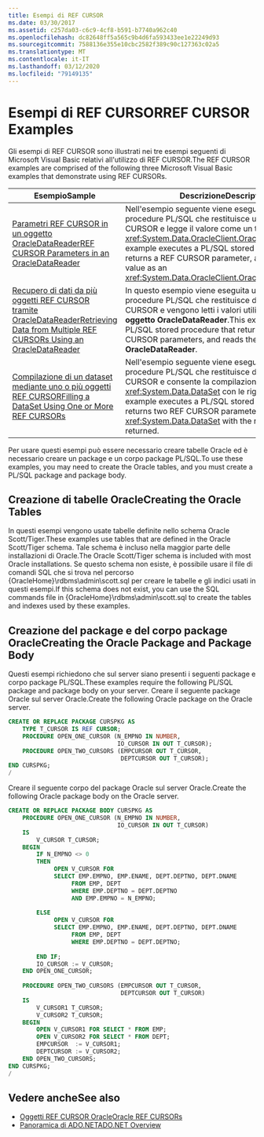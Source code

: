 ```yaml
---
title: Esempi di REF CURSOR
ms.date: 03/30/2017
ms.assetid: c257da03-c6c9-4cf8-b591-b7740a962c40
ms.openlocfilehash: dc82648ff5a565c9b4d6fa593433ee1e22249d93
ms.sourcegitcommit: 7588136e355e10cbc2582f389c90c127363c02a5
ms.translationtype: MT
ms.contentlocale: it-IT
ms.lasthandoff: 03/12/2020
ms.locfileid: "79149135"
---
```

# <a name="ref-cursor-examples"></a><span data-ttu-id="c8611-102">Esempi di REF CURSOR</span><span class="sxs-lookup"><span data-stu-id="c8611-102">REF CURSOR Examples</span></span>
<span data-ttu-id="c8611-103">Gli esempi di REF CURSOR sono illustrati nei tre esempi seguenti di Microsoft Visual Basic relativi all'utilizzo di REF CURSOR.</span><span class="sxs-lookup"><span data-stu-id="c8611-103">The REF CURSOR examples are comprised of the following three Microsoft Visual Basic examples that demonstrate using REF CURSORs.</span></span>  
  
|<span data-ttu-id="c8611-104">Esempio</span><span class="sxs-lookup"><span data-stu-id="c8611-104">Sample</span></span>|<span data-ttu-id="c8611-105">Descrizione</span><span class="sxs-lookup"><span data-stu-id="c8611-105">Description</span></span>|  
|------------|-----------------|  
|[<span data-ttu-id="c8611-106">Parametri REF CURSOR in un oggetto OracleDataReader</span><span class="sxs-lookup"><span data-stu-id="c8611-106">REF CURSOR Parameters in an OracleDataReader</span></span>](ref-cursor-parameters-in-an-oracledatareader.md)|<span data-ttu-id="c8611-107">Nell'esempio seguente viene eseguita una stored procedure PL/SQL che restituisce un parametro REF CURSOR e legge il valore come un tipo <xref:System.Data.OracleClient.OracleDataReader>.</span><span class="sxs-lookup"><span data-stu-id="c8611-107">This example executes a PL/SQL stored procedure that returns a REF CURSOR parameter, and reads the value as an <xref:System.Data.OracleClient.OracleDataReader>.</span></span>|  
|[<span data-ttu-id="c8611-108">Recupero di dati da più oggetti REF CURSOR tramite OracleDataReader</span><span class="sxs-lookup"><span data-stu-id="c8611-108">Retrieving Data from Multiple REF CURSORs Using an OracleDataReader</span></span>](retrieving-data-from-multiple-ref-cursors.md)|<span data-ttu-id="c8611-109">In questo esempio viene eseguita una stored procedure PL/SQL che restituisce due parametri REF CURSOR e vengono letti i valori utilizzando un **oggetto OracleDataReader**.</span><span class="sxs-lookup"><span data-stu-id="c8611-109">This example executes a PL/SQL stored procedure that returns two REF CURSOR parameters, and reads the values using an **OracleDataReader**.</span></span>|  
|[<span data-ttu-id="c8611-110">Compilazione di un dataset mediante uno o più oggetti REF CURSOR</span><span class="sxs-lookup"><span data-stu-id="c8611-110">Filling a DataSet Using One or More REF CURSORs</span></span>](filling-a-dataset-using-one-or-more-ref-cursors.md)|<span data-ttu-id="c8611-111">Nell'esempio seguente viene eseguita una stored procedure PL/SQL che restituisce due parametri REF CURSOR e consente la compilazione di un tipo <xref:System.Data.DataSet> con le righe restituite.</span><span class="sxs-lookup"><span data-stu-id="c8611-111">This example executes a PL/SQL stored procedure that returns two REF CURSOR parameters, and fills a <xref:System.Data.DataSet> with the rows that are returned.</span></span>|  
  
 <span data-ttu-id="c8611-112">Per usare questi esempi può essere necessario creare tabelle Oracle ed è necessario creare un package e un corpo package PL/SQL.</span><span class="sxs-lookup"><span data-stu-id="c8611-112">To use these examples, you may need to create the Oracle tables, and you must create a PL/SQL package and package body.</span></span>  
  
## <a name="creating-the-oracle-tables"></a><span data-ttu-id="c8611-113">Creazione di tabelle Oracle</span><span class="sxs-lookup"><span data-stu-id="c8611-113">Creating the Oracle Tables</span></span>  
 <span data-ttu-id="c8611-114">In questi esempi vengono usate tabelle definite nello schema Oracle Scott/Tiger.</span><span class="sxs-lookup"><span data-stu-id="c8611-114">These examples use tables that are defined in the Oracle Scott/Tiger schema.</span></span> <span data-ttu-id="c8611-115">Tale schema è incluso nella maggior parte delle installazioni di Oracle.</span><span class="sxs-lookup"><span data-stu-id="c8611-115">The Oracle Scott/Tiger schema is included with most Oracle installations.</span></span> <span data-ttu-id="c8611-116">Se questo schema non esiste, è possibile usare il file di comandi SQL che si trova nel percorso {OracleHome}\rdbms\admin\scott.sql per creare le tabelle e gli indici usati in questi esempi.</span><span class="sxs-lookup"><span data-stu-id="c8611-116">If this schema does not exist, you can use the SQL commands file in {OracleHome}\rdbms\admin\scott.sql to create the tables and indexes used by these examples.</span></span>  
  
## <a name="creating-the-oracle-package-and-package-body"></a><span data-ttu-id="c8611-117">Creazione del package e del corpo package Oracle</span><span class="sxs-lookup"><span data-stu-id="c8611-117">Creating the Oracle Package and Package Body</span></span>  
 <span data-ttu-id="c8611-118">Questi esempi richiedono che sul server siano presenti i seguenti package e corpo package PL/SQL.</span><span class="sxs-lookup"><span data-stu-id="c8611-118">These examples require the following PL/SQL package and package body on your server.</span></span> <span data-ttu-id="c8611-119">Creare il seguente package Oracle sul server Oracle.</span><span class="sxs-lookup"><span data-stu-id="c8611-119">Create the following Oracle package on the Oracle server.</span></span>  
  
```sql
CREATE OR REPLACE PACKAGE CURSPKG AS
    TYPE T_CURSOR IS REF CURSOR;
    PROCEDURE OPEN_ONE_CURSOR (N_EMPNO IN NUMBER,
                               IO_CURSOR IN OUT T_CURSOR);
    PROCEDURE OPEN_TWO_CURSORS (EMPCURSOR OUT T_CURSOR,
                                DEPTCURSOR OUT T_CURSOR);  
END CURSPKG;  
/
```  
  
 <span data-ttu-id="c8611-120">Creare il seguente corpo del package Oracle sul server Oracle.</span><span class="sxs-lookup"><span data-stu-id="c8611-120">Create the following Oracle package body on the Oracle server.</span></span>  
  
```sql
CREATE OR REPLACE PACKAGE BODY CURSPKG AS  
    PROCEDURE OPEN_ONE_CURSOR (N_EMPNO IN NUMBER,  
                               IO_CURSOR IN OUT T_CURSOR)  
    IS
        V_CURSOR T_CURSOR;
    BEGIN
        IF N_EMPNO <> 0
        THEN  
             OPEN V_CURSOR FOR
             SELECT EMP.EMPNO, EMP.ENAME, DEPT.DEPTNO, DEPT.DNAME
                  FROM EMP, DEPT
                  WHERE EMP.DEPTNO = DEPT.DEPTNO
                  AND EMP.EMPNO = N_EMPNO;  
  
        ELSE
             OPEN V_CURSOR FOR
             SELECT EMP.EMPNO, EMP.ENAME, DEPT.DEPTNO, DEPT.DNAME
                  FROM EMP, DEPT
                  WHERE EMP.DEPTNO = DEPT.DEPTNO;  
  
        END IF;  
        IO_CURSOR := V_CURSOR;
    END OPEN_ONE_CURSOR;
  
    PROCEDURE OPEN_TWO_CURSORS (EMPCURSOR OUT T_CURSOR,  
                                DEPTCURSOR OUT T_CURSOR)  
    IS
        V_CURSOR1 T_CURSOR;
        V_CURSOR2 T_CURSOR;
    BEGIN
        OPEN V_CURSOR1 FOR SELECT * FROM EMP;  
        OPEN V_CURSOR2 FOR SELECT * FROM DEPT;  
        EMPCURSOR  := V_CURSOR1;
        DEPTCURSOR := V_CURSOR2;
    END OPEN_TWO_CURSORS;
END CURSPKG;  
/  
```  
  
## <a name="see-also"></a><span data-ttu-id="c8611-121">Vedere anche</span><span class="sxs-lookup"><span data-stu-id="c8611-121">See also</span></span>

- [<span data-ttu-id="c8611-122">Oggetti REF CURSOR Oracle</span><span class="sxs-lookup"><span data-stu-id="c8611-122">Oracle REF CURSORs</span></span>](oracle-ref-cursors.md)
- [<span data-ttu-id="c8611-123">Panoramica di ADO.NET</span><span class="sxs-lookup"><span data-stu-id="c8611-123">ADO.NET Overview</span></span>](ado-net-overview.md)
